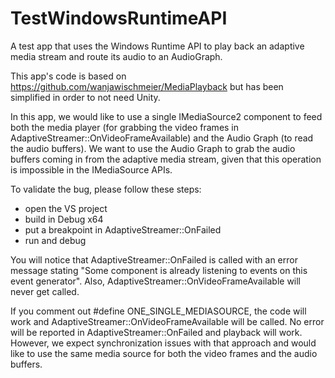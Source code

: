 # TestWindowsRuntimeAPI

A test app that uses the Windows Runtime API to play back an adaptive media stream and route its audio to an AudioGraph.

This app's code is based on https://github.com/wanjawischmeier/MediaPlayback but has been simplified in order to not need Unity.

In this app, we would like to use a single IMediaSource2 component to feed both the media player (for grabbing the video frames in AdaptiveStreamer::OnVideoFrameAvailable) and the Audio Graph (to read the audio buffers).
We want to use the Audio Graph to grab the audio buffers coming in from the adaptive media stream, given that this operation is impossible in the IMediaSource APIs.

To validate the bug, please follow these steps:
- open the VS project
- build in Debug x64
- put a breakpoint in AdaptiveStreamer::OnFailed
- run and debug

You will notice that AdaptiveStreamer::OnFailed is called with an error message stating "Some component is already listening to events on this event generator". Also, AdaptiveStreamer::OnVideoFrameAvailable will never get called.

If you comment out #define ONE_SINGLE_MEDIASOURCE, the code will work and AdaptiveStreamer::OnVideoFrameAvailable will be called. No error will be reported in AdaptiveStreamer::OnFailed and playback will work. However, we expect synchronization issues with that approach and would like to use the same media source for both the video frames and the audio buffers.